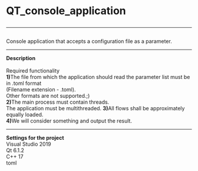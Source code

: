 # QT_console_application<br><hr>
Console application that accepts a configuration file as a parameter.<br><hr>
<b>Description<br></b><br>
Required functionality<br>
<b>1)</b>The file from which the application should read the parameter list must be in .toml format<br> (Filename extension - .toml).<br> Other formats are not supported.;)<br>
<b>2)</b>The main process must contain threads.<br> The application must be multithreaded.
<b>3)</b>All flows shall be approximately equally loaded.<br>
<b>4)</b>We will consider something and output the result.<br><hr>

<b>Settings for the project</b><br>
Visual Studio 2019<br>
Qt 6.1.2<br>
C++ 17<br>
toml<br>
